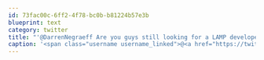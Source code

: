 ```yaml
---
id: 73fac00c-6ff2-4f78-bc0b-b81224b57e3b
blueprint: text
category: twitter
title: "'@DarrenNegraeff Are you guys still looking for a LAMP developer?"
caption: '<span class="username username_linked">@<a href="https://twitter.com/DarrenNegraeff" title="Darren Negraeff">DarrenNegraeff</a></span> Are you guys still looking for a LAMP developer?'
---
```

